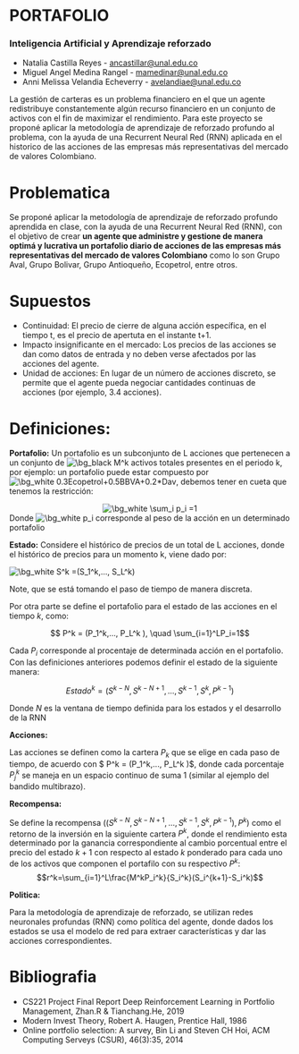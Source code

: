 # PORTAFOLIO
### Inteligencia Artificial y Aprendizaje reforzado

*   Natalia Castilla Reyes - ancastillar@unal.edu.co
*   Miguel Angel Medina Rangel - mamedinar@unal.edu.co 
*   Anni Melissa Velandia Echeverry - avelandiae@unal.edu.co

La gestión de carteras es un problema financiero en el que un agente redistribuye constantemente algún recurso financiero en un conjunto de activos con el fin de maximizar el rendimiento. Para este proyecto se proponé aplicar la metodología de aprendizaje de reforzado profundo al problema, con la ayuda de una Recurrent Neural Red (RNN) aplicada en el historico de las acciones de las empresas más representativas del mercado de valores Colombiano.


# Problematica

Se proponé aplicar la metodología de aprendizaje de reforzado profundo aprendida en clase, con la ayuda de una Recurrent Neural Red (RNN), con el objetivo de crear **un agente que administre y gestione de manera optimá y lucrativa un portafolio diario de acciones de las empresas más representativas del mercado de valores Colombiano** como lo son Grupo Aval, Grupo Bolivar, Grupo Antioqueño, Ecopetrol, entre otros.

# Supuestos

* Continuidad: El precio de cierre de alguna acción específica, en el tiempo t, es el precio de apertuta en el instante t+1.  
* Impacto insignificante en el mercado: Los precios de las acciones se dan como datos de entrada y no deben verse afectados por las acciones del agente.
* Unidad de acciones: En lugar de un número de acciones discreto, se permite que el agente pueda negociar cantidades continuas de acciones (por ejemplo, 3.4 acciones).


# Definiciones:

**Portafolio:** Un portafolio es un subconjunto de L acciones que pertenecen a un conjunto de <img src="https://latex.codecogs.com/svg.image?\bg_white&space;M^k" title="\bg_black M^k" /> activos totales presentes en el periodo k, por ejemplo: un portafolio puede estar compuesto por <img src="https://latex.codecogs.com/svg.image?\bg_white&space;0.3Ecopetrol&plus;0.5BBVA&plus;0.2*Dav" title="\bg_white 0.3Ecopetrol+0.5BBVA+0.2*Dav" />, debemos tener en cueta que tenemos la restricción: 
<center>
<img src="https://latex.codecogs.com/svg.image?\bg_white&space;\sum_i&space;p_i&space;=1" title="\bg_white \sum_i p_i =1" />
</center>
Donde <img src="https://latex.codecogs.com/svg.image?\bg_white&space;p_i" title="\bg_white p_i" /> corresponde al peso de la acción en un determinado portafolio


**Estado:** Considere el histórico de precios de un total de L acciones, donde el histórico de precios para un momento k, viene dado por:

<img src="https://latex.codecogs.com/svg.image?\bg_white&space;S^k&space;=(S_1^k,...,&space;S_L^k)" title="\bg_white S^k =(S_1^k,..., S_L^k)" />

Note, que se está tomando el paso de tiempo de manera discreta. 

Por otra parte se define el portafolio para el estado de las acciones en el tiempo $k$, como:

$$ P^k = (P_1^k,..., P_L^k ), \quad \sum_{i=1}^LP_i=1$$

Cada $P_i$ corresponde al procentaje de determinada acción en el portafolio. Con las definiciones anteriores podemos definir el estado de la siguiente manera:

 $$ Estado^k = (S^{k-N},S^{k-N+1},..., S^{k-1}, S^k, P^{k-1} ) $$

Donde $N$ es la ventana de tiempo definida para los estados y el desarrollo de la RNN

 **Acciones:**

 Las acciones se definen como la cartera $P_k$ que se elige en cada paso de tiempo, de acuerdo con $ P^k = (P_1^k,..., P_L^k )$, donde cada porcentaje $P_j^k$ se maneja en un espacio continuo de suma 1 (similar al ejemplo del bandido multibrazo).

**Recompensa:**

Se define la recompensa $((S^{k-N},S^{k-N+1},..., S^{k-1}, S^k, P^{k-1} ),P^k)$ como el retorno de la inversión en la siguiente cartera $P^k$, donde el rendimiento esta determinado por la ganancia correspondiente al cambio porcentual entre el precio del estado $k+1$ con respecto al estado $k$ ponderado para cada uno de los activos que componen el portafilo con su respectivo $P^k$:
$$r^k=\sum_{i=1}^L\frac{M^kP_i^k}{S_i^k}(S_i^{k+1}-S_i^k)$$

**Politica:**

Para la metodología de aprendizaje de reforzado, se utilizan redes neuronales profundas (RNN) como política del agente, donde dados los estados se usa el modelo de red para extraer características y dar las acciones correspondientes.



# Bibliografia

* CS221 Project Final Report Deep Reinforcement Learning in Portfolio Management, Zhan.R & Tianchang.He,  2019
* Modern Invest Theory, Robert A. Haugen, Prentice Hall, 1986
* Online portfolio selection: A survey, Bin Li and Steven CH Hoi, ACM Computing Serveys (CSUR), 46(3):35,
2014


